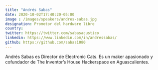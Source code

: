 ```yaml
---
title: "Andrés Sabas"
date: 2020-10-02T17:40:20-05:00
image : /images/speakers/andres-sabas.jpg
designation: Promotor del hardware libre
country: 
twitter: https://twitter.com/sabasacustico
linkedin: https://www.linkedin.com/in/andressabas/
github: https://github.com/sabas1080
---
```


Andrés Sabas es Director de Electronic Cats. Es un maker apasionado y cofundador de The Inventor’s House Hackerspace en Aguascalientes.

